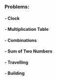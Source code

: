 ### Problems:

#### - Clock
#### - Multiplication Table
#### - Combinations
#### - Sum of Two Numbers
#### - Travelling
#### - Building
